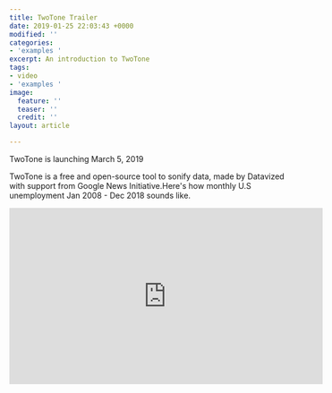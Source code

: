 ```yaml
---
title: TwoTone Trailer
date: 2019-01-25 22:03:43 +0000
modified: ''
categories:
- 'examples '
excerpt: An introduction to TwoTone
tags:
- video
- 'examples '
image:
  feature: ''
  teaser: ''
  credit: ''
layout: article

---
```

TwoTone is launching March 5, 2019

TwoTone is a free and open-source tool to sonify data, made by Datavized with support from Google News Initiative.Here's how monthly U.S unemployment Jan 2008 - Dec 2018 sounds like.

<iframe width="560" height="315" src="https://www.youtube.com/embed/3nNxZHOA81M" frameborder="0" allow="accelerometer; autoplay; encrypted-media; gyroscope; picture-in-picture" allowfullscreen></iframe>